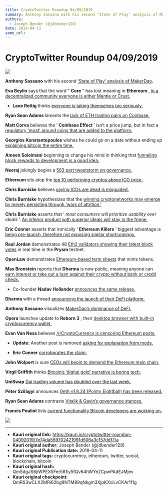 ```yaml
---
title: CryptoTwitter Roundup 04/09/2019
summary: Anthony Sassano with his second ‘State of Play’ analysis of MakerDao. Eva Beylin says that the word “ Core ” has lost meaning in Ethereum , in a decentralized community everyone is either Mantle or Crust. Lane Rettig thinks everyone is taking themselves too seriously. Ryan Sean Adams laments the lack of ETH trading pairs on Coinbase. Matt Corva believes the ‘ Coinbase Effect ’ isn’t a price jump, but in fact a regulatory ‘moat’ around coins that are added to the platform. Georgios Konstantopoulo
authors:
  - Joseph Bender (@jdbender128)
date: 2019-04-11
some_url: 
---
```


# CryptoTwitter Roundup 04/09/2019





![](https://ipfs.infura.io/ipfs/QmQjtD6mgU8V3DfYKBXeGo6Kc31foknZzNBjR5kNgJhxBQ)

 
**Anthony Sassano**
 with his second 
[‘State of Play’ analysis of MakerDao](https://twitter.com/sassal0x/status/1115021864382808065)**.**
 
 
**Eva Beylin**
 says that the word “ 
**Core**
 ” has lost meaning in 
**Ethereum**
 , 
[in a decentralized community everyone is either Mantle or Crust.](https://twitter.com/evabeylin/status/1114758540474761217)
 



 *  **Lane Rettig** thinks [everyone is taking themselves too seriously.](https://twitter.com/lrettig/status/1115547335151341569) 
 
**Ryan Sean Adams**
 laments the 
[lack of ETH trading pairs on Coinbase.](https://twitter.com/RyanSAdams/status/1115356354103918593)
 
 
**Matt Corva**
 believes the ‘ 
**Coinbase Effect**
 ’ isn’t a price jump, but in fact a 
[regulatory ‘moat’ around coins that are added to the platform.](https://twitter.com/MattCorva/status/1115395010420203521)
 
 
**Georgios Konstantopoulos**
 wishes he could go on a date without ending up 
[explaining bitcoin the entire time.](https://twitter.com/gakonst/status/1115465450215956481)
 
 
**Ameen Soleimani**
 beginning to change his mind in thinking that 
[funneling block rewards to development is a good idea.](https://twitter.com/ameensol/status/1115404373872398336)
 
 
**Neeraj**
 jokingly begins a 
[563 part tweetstorm on governance.](https://twitter.com/NeerajKA/status/1115261244838117376)
 
 
**Ethereum**
 sits atop the 
[top 10 performing cryptos above ICO price.](https://twitter.com/fusionbeing/status/1115321665104302083)
 
 
**Chris Burniske**
 believes 
[saying ICOs are dead is misguided.](https://twitter.com/cburniske/status/1115022226745647106)
 
 
**Chris Burniske**
 hypothesizes that the 
[winning cryptonetworks may emerge by merely persisting through ‘wars of attrition.’](https://twitter.com/cburniske/status/1114517659494834177)
 
 
**Chris Burniske**
 asserts that ‘ 
_most consumers will prioritize usability over ideals_
 ’. 
[An inferior product with superior ideals will stay in the fringe.](https://twitter.com/cburniske/status/1115298305423093760)
 
 
**Eric Conner**
 asserts that ironically ‘ 
**Ethereum Killers**
 ’ biggest advantage is 
[being pre-launch, therefore not exposing similar shortcomings.](https://twitter.com/econoar/status/1115266343157166080)
 
 
**Raul Jordan**
 demonstrates 48 
[Eth2 validators showing their latest block votes](https://twitter.com/raulitojordan/status/1115057048511758337)
 in real time in the 
**Prysm**
 testnet.
 
**OpenLaw**
 demonstrates 
[Ethereum-based term sheets](https://twitter.com/OpenLawOfficial/status/1114314849599873024)
 that mints tokens.
 
**Max Bronstein**
 reports that 
**Dharma**
 is now public, meaning anyone can 
[earn interest or take out a loan against their crypto without bank or credit check.](https://twitter.com/max_bronstein/status/1115312237323755520)
 



 * Co-founder **Nadav Hollander**  [announces the same release.](https://twitter.com/NadavAHollander/status/1115287911438536704) 
 
**Dharma**
 with a thread 
[announcing the launch of their DeFi platform.](https://twitter.com/Dharma_HQ/status/1115288649594052608)
 
 
**Anthony Sassano**
 visualizes 
[MakerDao’s dominance of DeFi.](https://twitter.com/sassal0x/status/1115423119580073984)
 
 
**Opera**
 launches update to 
**Reborn 3**
 , their 
[desktop browser with built-in cryptocurrency wallet.](https://twitter.com/opera/status/1115515587659280385)
 
 
**Evan Van Ness**
 believes 
[/r/CryptoCurrency is censoring Ethereum posts.](https://twitter.com/evan_van_ness/status/1115409771203633160)
 



 *  **Update:** Another post is removed [asking for explanation from mods.](https://twitter.com/evan_van_ness/status/1115415256459821068) 

 *  **Eric Conner**  [corroborates the claim.](https://twitter.com/econoar/status/1115411029012271104) 
 
**John Wolpert**
 is sure 
[CEOs will begin to demand the Ethereum main chain.](https://twitter.com/jwolpert/status/1115038959053234181)
 
 
**Virgil Griffith**
 thinks 
[Bitcoin’s ‘digital gold’ narrative is boring tech.](https://twitter.com/virgilgr/status/1114555476371312640)
 
 
**UniSwap** [Dai trading volume has doubled over the last week.](https://twitter.com/sassal0x/status/1115588875487809536)
 
 
**Péter Szilágyi**
 announces 
[Geth v1.8.24 (Pointy Eightball) has been released.](https://twitter.com/peter_szilagyi/status/1115254631909793794)
 
 
**Ryan Sean Adams**
 contrasts 
[Vitalik & Gavin’s governance stances.](https://twitter.com/RyanSAdams/status/1115607367159148545)
 
 
**Francis Pouliot**
 lists 
[current functionality Bitcoin developers are working on.](https://twitter.com/francispouliot_/status/1114887826036920320)
 

![](https://ipfs.infura.io/ipfs/QmSSMzK1ZWCXSYW31J8HuKNQLUMuJZfyCoU9bhGBU5cHyJ)




---

- **Kauri original link:** https://kauri.io/cryptotwitter-roundup-04092019/7e74da559702421991d506a3c157ddf7/a
- **Kauri original author:** Joseph Bender (@jdbender128)
- **Kauri original Publication date:** 2019-04-11
- **Kauri original tags:** cryptocurrency, ethereum, twitter, social, blockchain, bitcoin
- **Kauri original hash:** QmSdgJS6jiWPEX5Fer581iy5fQv64hWYe2CpwPAdEJMjev
- **Kauri original checkpoint:** QmRS3wCLX2MRi62bg9NTM89qNkgm3XjpKXciLvCKAr1f1g



